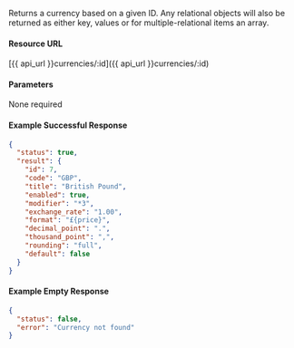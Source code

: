 Returns a currency based on a given ID. Any relational objects will also be returned as either key, values or for multiple-relational items an array.


#### Resource URL
[{{ api_url }}currencies/:id]({{ api_url }}currencies/:id)


#### Parameters
None required

<!--code-->
#### Example Successful Response
``` json
{
  "status": true,
  "result": {
    "id": 7,
    "code": "GBP",
    "title": "British Pound",
    "enabled": true,
    "modifier": "*3",
    "exchange_rate": "1.00",
    "format": "£{price}",
    "decimal_point": ".",
    "thousand_point": ",",
    "rounding": "full",
    "default": false
  }
}
```


#### Example Empty Response
``` json
{
  "status": false,
  "error": "Currency not found"
}
```
<!--/code-->